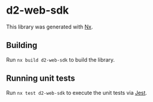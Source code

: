 # d2-web-sdk

This library was generated with [Nx](https://nx.dev).

## Building

Run `nx build d2-web-sdk` to build the library.

## Running unit tests

Run `nx test d2-web-sdk` to execute the unit tests via [Jest](https://jestjs.io).
